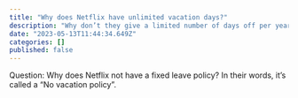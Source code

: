 ```yaml
---
title: "Why does Netflix have unlimited vacation days?"
description: "Why don’t they give a limited number of days off per year?"
date: "2023-05-13T11:44:34.649Z"
categories: []
published: false
---
```


Question: Why does Netflix not have a fixed leave policy? In their words, it’s called a “No vacation policy”.
